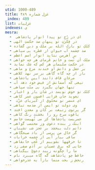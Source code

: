```yaml
---
utid: 1000-489
title: غزل شماره ۴۸۹
_index: 489
list: غزلیات
indexes: ی
mesra:
  - ‌ ای در رُخِ تو پیدا انوار پادشاهی
  - در فِکرَتِ تو پنهان صد حکمتِ الهی
  - کلکِ تو بارک الله بر ملک و دین گشاده
  - صد چشمه آب حیوان از قطره یی سیاهی
  - بر اَهرمن نتابد انوار اسم اعظم
  - ملک آن تُست و خاتم فَرمای هر چه خواهی
  - در حکمت سلیمان هر کس که شک نماید
  - بر عقل و دانش او خندند مرغ و ماهی
  - باز از چه گاه گاهی بر سر نهد کلاهی
  - مرغان قاف دانند آیین پادشاهی
  - تیغی که آسمانش از فیض خود دهد آب
  - تنها جهان بگیرد بی منّت سپاهی
  - کلک تو خوش نویسد در شان یار و اغیار
  - تعویذ جان فزایی افسون عمر کاهی
  - ‌ ای عنصر تو مخلوق از کبریای عزّت
  - وی دولت تو ایمن از صدمه تباهی
  - گر پرتوی زتیغت بر کان و معدن افتد
  - یاقوت سرخ رو را بخشند رنگ کاهی
  - عمریست پادشاها کز می تُهیست جامم
  - اینک ز بنده دعوی وز محتسب گواهی
  - دانم دلت ببخشد بر عجز شب نشینان
  - گر حال من پرسی از باد صبحگاهی
  - ساقی بیار آبی از چشمه خرابات
  - تا خرقهها بشوییم از عُجبِ خانقاهی
  - جایی که برق عصیان بر آدمِ صفی زد
  - ما را چگونه زیبد دعویِّ بیگناهی
  - حافظ چو پادشاهت گه گاه میبرد نام
  - رنجش ز بخت منما بازآ به عذرخواهی
---
```


